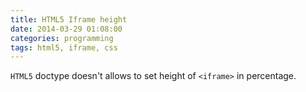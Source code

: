 ```yaml
---
title: HTML5 Iframe height
date: 2014-03-29 01:08:00
categories: programming
tags: html5, iframe, css
---
```


`HTML5` doctype doesn't allows to set height of `<iframe>` in percentage.
<!--more-->